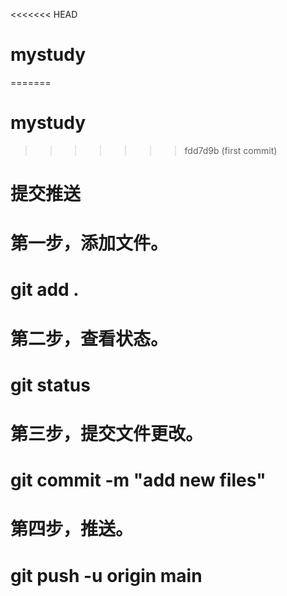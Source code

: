 <<<<<<< HEAD
# mystudy
=======
# mystudy
>>>>>>> fdd7d9b (first commit)

# 提交推送
# 第一步，添加文件。
# git add .
# 第二步，查看状态。
# git status
# 第三步，提交文件更改。
# git commit -m "add new files"
# 第四步，推送。
# git push -u origin main


